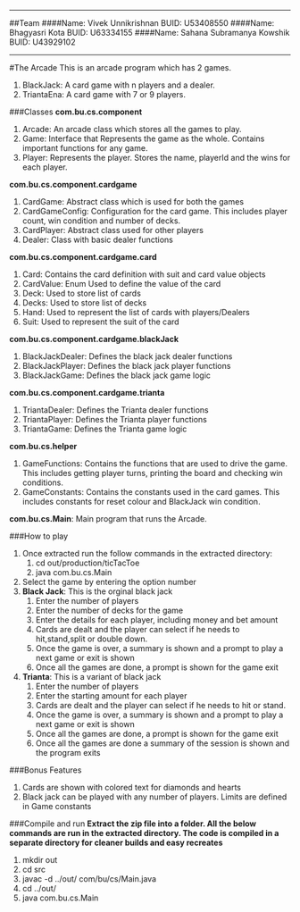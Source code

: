 -----
##Team
####Name: Vivek Unnikrishnan BUID: U53408550
####Name: Bhagyasri Kota BUID: U63334155
####Name: Sahana Subramanya Kowshik BUID: U43929102

-----

#The Arcade
This is an arcade program which has 2 games.
1. BlackJack: A card game with n players and a dealer.
2. TriantaEna: A card game with 7 or 9 players.

###Classes
**com.bu.cs.component**
1. Arcade: An arcade class which stores all the games to play.
3. Game: Interface that Represents the game as the whole. Contains important functions for any game.
5. Player: Represents the player. Stores the name, playerId and the wins for each player.

**com.bu.cs.component.cardgame**
1. CardGame: Abstract class which is used for both the games
2. CardGameConfig: Configuration for the card game. This includes player count, win condition and number of decks.
3. CardPlayer: Abstract class used for other players
4. Dealer: Class with basic dealer functions

**com.bu.cs.component.cardgame.card**
1. Card: Contains the card definition with suit and card value objects
2. CardValue: Enum Used to define the value of the card
3. Deck: Used to store list of cards
4. Decks: Used to store list of decks
5. Hand: Used to represent the list of cards with players/Dealers
6. Suit: Used to represent the suit of the card

**com.bu.cs.component.cardgame.blackJack**
1. BlackJackDealer: Defines the black jack dealer functions
2. BlackJackPlayer: Defines the black jack player functions
3. BlackJackGame: Defines the black jack game logic

**com.bu.cs.component.cardgame.trianta**
1. TriantaDealer: Defines the Trianta dealer functions
2. TriantaPlayer: Defines the Trianta player functions
3. TriantaGame: Defines the Trianta game logic

**com.bu.cs.helper**
1. GameFunctions: Contains the functions that are used to drive the game. This includes getting player turns, printing the board and checking win conditions.
2. GameConstants: Contains the constants used in the card games. This includes constants for reset colour and BlackJack win condition.

**com.bu.cs.Main**: Main program that runs the Arcade.

###How to play
1. Once extracted run the follow commands in the extracted directory:
    1. cd out/production/ticTacToe
    2. java com.bu.cs.Main
2. Select the game by entering the option number
3. **Black Jack**: This is the orginal black jack
    1. Enter the number of players
    2. Enter the number of decks for the game
    3. Enter the details for each player, including money and bet amount
    4. Cards are dealt and the player can select if he needs to hit,stand,split or double down.
    5. Once the game is over, a summary is shown and a prompt to play a next game or exit is shown
    6. Once all the games are done, a prompt is shown for the game exit
4. **Trianta**: This is a variant of black jack
    1. Enter the number of players
    2. Enter the starting amount for each player
    3. Cards are dealt and the player can select if he needs to hit or stand. 
    4. Once the game is over, a summary is shown and a prompt to play a next game or exit is shown
    5. Once all the games are done, a prompt is shown for the game exit
    6. Once all the games are done a summary of the session is shown and the program exits

###Bonus Features
1. Cards are shown with colored text for diamonds and hearts
2. Black jack can be played with any number of players. Limits are defined in Game constants

###Compile and run
**Extract the zip file into a folder.
All the below commands are run in the extracted directory.
The code is compiled in a separate directory for cleaner builds and easy recreates**
1. mkdir out
2. cd src
3. javac -d ../out/ com/bu/cs/Main.java
4. cd ../out/
5. java com.bu.cs.Main
